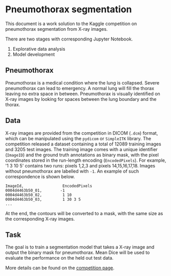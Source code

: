 # Pneumothorax segmentation
This document is a work solution to the Kaggle competition on pneumothorax segmentation from X-ray images. 

There are two stages with corresponding Jupyter Notebook.
1. Explorative data analysis
2. Model development

## Pneumothorax
Pneumothorax is a medical condition where the lung is collapsed. Severe pneumothorax can lead to emergency. A normal lung will fill the thorax leaving no extra space in between. Pneumothorax is visually identified on X-ray images by looking for spaces between the lung boundary and the thorax. 

## Data
X-ray images are provided from the competition in DICOM (`.dcm`) format, which can be manipulated using the `pydicom` or `SimpleITK` library. The competition released a dataset containing a total of 12089 training images and 3205 test images. The training image comes with a unique identifier (`ImageID`) and the ground truth annotations as binary mask, with the pixel coordinates stored in the run-length encoding (`EncodedPixels`). For example, '1 3 10 5' contains two runs: pixels 1,2,3 and pixels 14,15,16,17,18. Images without pneumothorax are labelled with `-1`. An example of such correspondence is shown below.

```
ImageId,                 EncodedPixels
0004d4463b50_01,        -1
0004d4463b50_02,         1 10
0004d4463b50_03,         1 30 3 5
...
```

At the end, the contours will be converted to a mask, with the same size as the corresponding X-ray images.

## Task
The goal is to train a segmentation model that takes a X-ray image and output the binary mask for pneumothorax. Mean Dice will be used to evaluate the performance on the held out test data. 

More details can be found on the [competition page](https://www.kaggle.com/c/siim-acr-pneumothorax-segmentation).
